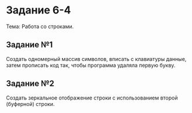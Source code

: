 # Задание 6-4

Тема: Работа со строками.

## Задание №1

Создать одномерный массив символов, вписать с клавиатуры данные, затем прописать код так, чтобы программа удаляла первую букву.

## Задание №2

Создать зеркальное отображение строки с использованием второй (буферной) строки.



